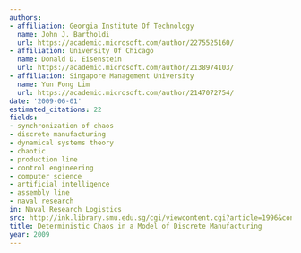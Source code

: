 ```yaml
---
authors:
- affiliation: Georgia Institute Of Technology
  name: John J. Bartholdi
  url: https://academic.microsoft.com/author/2275525160/
- affiliation: University Of Chicago
  name: Donald D. Eisenstein
  url: https://academic.microsoft.com/author/2138974103/
- affiliation: Singapore Management University
  name: Yun Fong Lim
  url: https://academic.microsoft.com/author/2147072754/
date: '2009-06-01'
estimated_citations: 22
fields:
- synchronization of chaos
- discrete manufacturing
- dynamical systems theory
- chaotic
- production line
- control engineering
- computer science
- artificial intelligence
- assembly line
- naval research
in: Naval Research Logistics
src: http://ink.library.smu.edu.sg/cgi/viewcontent.cgi?article=1996&context=lkcsb_research
title: Deterministic Chaos in a Model of Discrete Manufacturing
year: 2009
---
```

